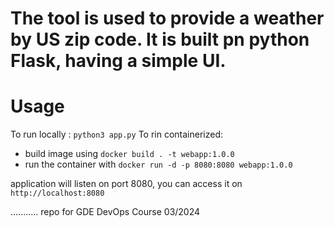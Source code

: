 # The tool is used to provide a weather by US zip code. It is built pn python Flask, having a simple UI.

# Usage

To run locally : `python3 app.py`
To rin containerized:
- build image using `docker build . -t webapp:1.0.0`
- run the container with `docker run -d -p 8080:8080 webapp:1.0.0`

application will listen on port 8080, you can access it on `http://localhost:8080`


...........
repo for GDE DevOps Course 03/2024
